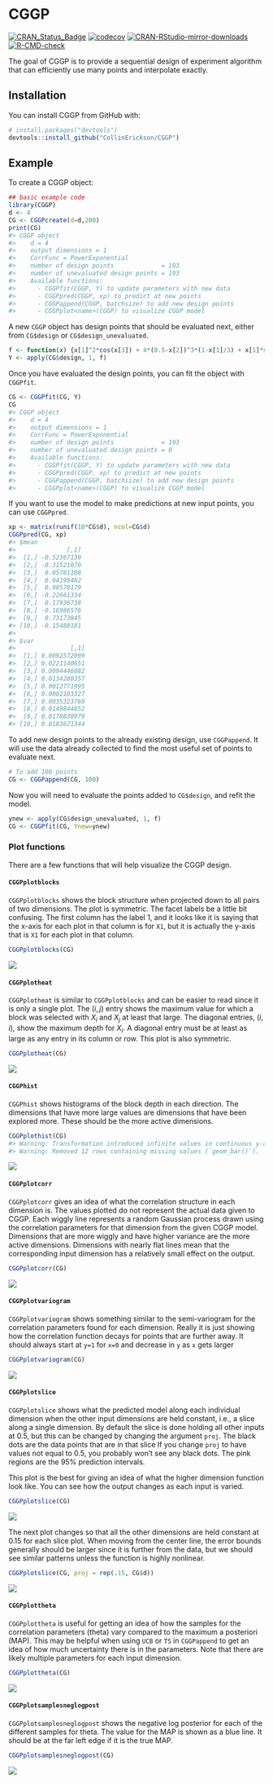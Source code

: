 
<!-- README.md is generated from README.Rmd. Please edit that file -->

# CGGP

<!-- badges: start -->

[![CRAN_Status_Badge](https://www.r-pkg.org/badges/version/CGGP)](https://cran.r-project.org/package=CGGP)
[![codecov](https://codecov.io/github/CollinErickson/CGGP/graph/badge.svg?token=FMnP9TEFBk)](https://app.codecov.io/github/CollinErickson/CGGP)
[![CRAN-RStudio-mirror-downloads](https://cranlogs.r-pkg.org/badges/last-month/CGGP?color=blue)](https://r-pkg.org/pkg/CGGP)
[![R-CMD-check](https://github.com/CollinErickson/CGGP/actions/workflows/R-CMD-check.yaml/badge.svg)](https://github.com/CollinErickson/CGGP/actions/workflows/R-CMD-check.yaml)
<!-- badges: end -->

The goal of CGGP is to provide a sequential design of experiment
algorithm that can efficiently use many points and interpolate exactly.

## Installation

You can install CGGP from GitHub with:

``` r
# install.packages("devtools")
devtools::install_github("CollinErickson/CGGP")
```

## Example

To create a CGGP object:

``` r
## basic example code
library(CGGP)
d <- 4
CG <- CGGPcreate(d=d,200)
print(CG)
#> CGGP object
#>    d = 4
#>    output dimensions = 1
#>    CorrFunc = PowerExponential
#>    number of design points             = 193
#>    number of unevaluated design points = 193
#>    Available functions:
#>      - CGGPfit(CGGP, Y) to update parameters with new data
#>      - CGGPpred(CGGP, xp) to predict at new points
#>      - CGGPappend(CGGP, batchsize) to add new design points
#>      - CGGPplot<name>(CGGP) to visualize CGGP model
```

A new `CGGP` object has design points that should be evaluated next,
either from `CG$design` or `CG$design_unevaluated`.

``` r
f <- function(x) {x[1]^2*cos(x[3]) + 4*(0.5-x[2])^3*(1-x[1]/3) + x[1]*sin(2*2*pi*x[3]^2)}
Y <- apply(CG$design, 1, f)
```

Once you have evaluated the design points, you can fit the object with
`CGGPfit`.

``` r
CG <- CGGPfit(CG, Y)
CG
#> CGGP object
#>    d = 4
#>    output dimensions = 1
#>    CorrFunc = PowerExponential
#>    number of design points             = 193
#>    number of unevaluated design points = 0
#>    Available functions:
#>      - CGGPfit(CGGP, Y) to update parameters with new data
#>      - CGGPpred(CGGP, xp) to predict at new points
#>      - CGGPappend(CGGP, batchsize) to add new design points
#>      - CGGPplot<name>(CGGP) to visualize CGGP model
```

If you want to use the model to make predictions at new input points,
you can use `CGGPpred`.

``` r
xp <- matrix(runif(10*CG$d), ncol=CG$d)
CGGPpred(CG, xp)
#> $mean
#>              [,1]
#>  [1,] -0.52367139
#>  [2,] -0.31521070
#>  [3,]  0.05781108
#>  [4,]  0.94199482
#>  [5,]  0.98578179
#>  [6,] -0.22661334
#>  [7,]  0.17936738
#>  [8,] -0.16986576
#>  [9,]  0.73173845
#> [10,] -0.15488181
#> 
#> $var
#>               [,1]
#>  [1,] 0.0092572099
#>  [2,] 0.0221140651
#>  [3,] 0.0094446082
#>  [4,] 0.0134280357
#>  [5,] 0.0012771995
#>  [6,] 0.0002103327
#>  [7,] 0.0035323769
#>  [8,] 0.0149844852
#>  [9,] 0.0170830979
#> [10,] 0.0183621344
```

To add new design points to the already existing design, use
`CGGPappend`. It will use the data already collected to find the most
useful set of points to evaluate next.

``` r
# To add 100 points
CG <- CGGPappend(CG, 100)
```

Now you will need to evaluate the points added to `CG$design`, and refit
the model.

``` r
ynew <- apply(CG$design_unevaluated, 1, f)
CG <- CGGPfit(CG, Ynew=ynew)
```

### Plot functions

There are a few functions that will help visualize the CGGP design.

#### `CGGPplotblocks`

`CGGPplotblocks` shows the block structure when projected down to all
pairs of two dimensions. The plot is symmetric. The facet labels be a
little bit confusing. The first column has the label 1, and it looks
like it is saying that the x-axis for each plot in that column is for
`X1`, but it is actually the y-axis that is `X1` for each plot in that
column.

``` r
CGGPplotblocks(CG)
```

![](tools/README-plotblocks-1.png)<!-- -->

#### `CGGPplotheat`

`CGGPplotheat` is similar to `CGGPplotblocks` and can be easier to read
since it is only a single plot. The $(i,j)$ entry shows the maximum
value for which a block was selected with $X_i$ and $X_j$ at least that
large. The diagonal entries, $(i, i)$, show the maximum depth for $X_i$.
A diagonal entry must be at least as large as any entry in its column or
row. This plot is also symmetric.

``` r
CGGPplotheat(CG)
```

![](tools/README-heat-1.png)<!-- -->

#### `CGGPhist`

`CGGPhist` shows histograms of the block depth in each direction. The
dimensions that have more large values are dimensions that have been
explored more. These should be the more active dimensions.

``` r
CGGPplothist(CG)
#> Warning: Transformation introduced infinite values in continuous y-axis
#> Warning: Removed 12 rows containing missing values (`geom_bar()`).
```

![](tools/README-hist-1.png)<!-- -->

#### `CGGPplotcorr`

`CGGPplotcorr` gives an idea of what the correlation structure in each
dimension is. The values plotted do not represent the actual data given
to CGGP. Each wiggly line represents a random Gaussian process drawn
using the correlation parameters for that dimension from the given CGGP
model. Dimensions that are more wiggly and have higher variance are the
more active dimensions. Dimensions with nearly flat lines mean that the
corresponding input dimension has a relatively small effect on the
output.

``` r
CGGPplotcorr(CG)
```

![](tools/README-corrplot-1.png)<!-- -->

#### `CGGPplotvariogram`

`CGGPplotvariogram` shows something similar to the semi-variogram for
the correlation parameters found for each dimension. Really it is just
showing how the correlation function decays for points that are further
away. It should always start at `y=1` for `x=0` and decrease in `y` as
`x` gets larger

``` r
CGGPplotvariogram(CG)
```

![](tools/README-vario-1.png)<!-- -->

#### `CGGPplotslice`

`CGGPplotslice` shows what the predicted model along each individual
dimension when the other input dimensions are held constant, i.e., a
slice along a single dimension. By default the slice is done holding all
other inputs at 0.5, but this can be changed by changing the argument
`proj`. The black dots are the data points that are in that slice If you
change `proj` to have values not equal to 0.5, you probably won’t see
any black dots. The pink regions are the 95% prediction intervals.

This plot is the best for giving an idea of what the higher dimension
function look like. You can see how the output changes as each input is
varied.

``` r
CGGPplotslice(CG)
```

![](tools/README-plotslice-1.png)<!-- -->

The next plot changes so that all the other dimensions are held constant
at 0.15 for each slice plot. When moving from the center line, the error
bounds generally should be larger since it is further from the data, but
we should see similar patterns unless the function is highly nonlinear.

``` r
CGGPplotslice(CG, proj = rep(.15, CG$d))
```

![](tools/README-plotslice2-1.png)<!-- -->

#### `CGGPplottheta`

`CGGPplottheta` is useful for getting an idea of how the samples for the
correlation parameters (theta) vary compared to the maximum a posteriori
(MAP). This may be helpful when using `UCB` or `TS` in `CGGPappend` to
get an idea of how much uncertainty there is in the parameters. Note
that there are likely multiple parameters for each input dimension.

``` r
CGGPplottheta(CG)
```

![](tools/README-plottheta-1.png)<!-- -->

#### `CGGPplotsamplesneglogpost`

`CGGPplotsamplesneglogpost` shows the negative log posterior for each of
the different samples for theta. The value for the MAP is shown as a
blue line. It should be at the far left edge if it is the true MAP.

``` r
CGGPplotsamplesneglogpost(CG)
```

![](tools/README-samplesneglogpost-1.png)<!-- -->
